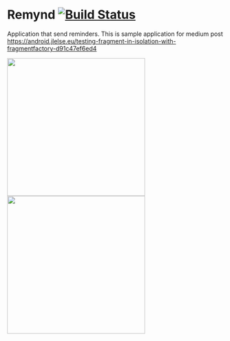 # Remynd [![Build Status](https://travis-ci.com/nongdenchet/Remynd.svg?token=f8pNsM7PsbweNySa3YLV&branch=master)](https://travis-ci.com/nongdenchet/Remynd)
Application that send reminders. This is sample application for medium post https://android.jlelse.eu/testing-fragment-in-isolation-with-fragmentfactory-d91c47ef6ed4

<img src="https://github.com/nongdenchet/Remynd/blob/master/image/device-2019-11-26-221100.png" width="320"> <img src="https://github.com/nongdenchet/Remynd/blob/master/image/device-2019-11-26-221114.png" width="320">
